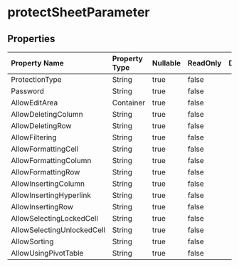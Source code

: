 # **protectSheetParameter**

 

## **Properties**

| Property Name | Property Type | Nullable |  ReadOnly | DefaultValue | Description | 
| :- | :- | :- |:- |  :- | :- |
|ProtectionType|String|true|false |  ||
|Password|String|true|false |  ||
|AllowEditArea|Container|true|false |  ||
|AllowDeletingColumn|String|true|false |  ||
|AllowDeletingRow|String|true|false |  ||
|AllowFiltering|String|true|false |  ||
|AllowFormattingCell|String|true|false |  ||
|AllowFormattingColumn|String|true|false |  ||
|AllowFormattingRow|String|true|false |  ||
|AllowInsertingColumn|String|true|false |  ||
|AllowInsertingHyperlink|String|true|false |  ||
|AllowInsertingRow|String|true|false |  ||
|AllowSelectingLockedCell|String|true|false |  ||
|AllowSelectingUnlockedCell|String|true|false |  ||
|AllowSorting|String|true|false |  ||
|AllowUsingPivotTable|String|true|false |  ||

